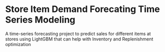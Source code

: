 # Store Item Demand Forecating Time Series Modeling

A time-series forecasting project to predict sales for different items at stores using LightGBM that can help with Inventory and Replenishment optimization
